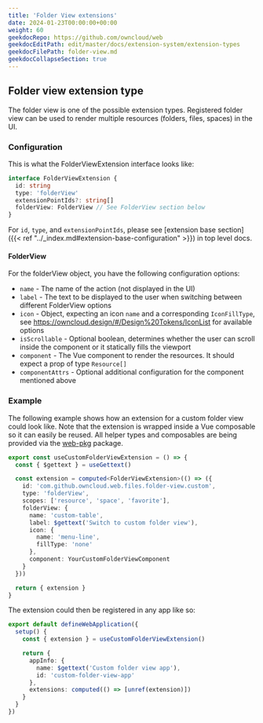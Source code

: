 ```yaml
---
title: 'Folder View extensions'
date: 2024-01-23T00:00:00+00:00
weight: 60
geekdocRepo: https://github.com/owncloud/web
geekdocEditPath: edit/master/docs/extension-system/extension-types
geekdocFilePath: folder-view.md
geekdocCollapseSection: true
---
```


## Folder view extension type

The folder view is one of the possible extension types. Registered folder view can be used to render multiple resources (folders, files, spaces) in the UI.

### Configuration

This is what the FolderViewExtension interface looks like:

```typescript
interface FolderViewExtension {
  id: string
  type: 'folderView'
  extensionPointIds?: string[]
  folderView: FolderView // See FolderView section below
}
```

For `id`, `type`, and `extensionPointIds`, please see [extension base section]({{< ref "../_index.md#extension-base-configuration" >}}) in top level docs.

#### FolderView

For the folderView object, you have the following configuration options:

- `name` - The name of the action (not displayed in the UI)
- `label` - The text to be displayed to the user when switching between different FolderView options
- `icon` - Object, expecting an icon `name` and a corresponding `IconFillType`, see https://owncloud.design/#/Design%20Tokens/IconList for available options
- `isScrollable` - Optional boolean, determines whether the user can scroll inside the component or it statically fills the viewport
- `component` - The Vue component to render the resources. It should expect a prop of type `Resource[]`
- `componentAttrs` - Optional additional configuration for the component mentioned above

### Example

The following example shows how an extension for a custom folder view could look like. Note that the extension is wrapped inside a Vue composable so it can easily be reused. All helper types and composables are being provided via the [web-pkg](https://github.com/owncloud/web/tree/master/packages/web-pkg) package.

```typescript
export const useCustomFolderViewExtension = () => {
  const { $gettext } = useGettext()

  const extension = computed<FolderViewExtension>(() => ({
    id: 'com.github.owncloud.web.files.folder-view.custom',
    type: 'folderView',
    scopes: ['resource', 'space', 'favorite'],
    folderView: {
      name: 'custom-table',
      label: $gettext('Switch to custom folder view'),
      icon: {
        name: 'menu-line',
        fillType: 'none'
      },
      component: YourCustomFolderViewComponent
    }
  }))

  return { extension }
}
```

The extension could then be registered in any app like so:

```typescript
export default defineWebApplication({
  setup() {
    const { extension } = useCustomFolderViewExtension()

    return {
      appInfo: {
        name: $gettext('Custom folder view app'),
        id: 'custom-folder-view-app'
      },
      extensions: computed(() => [unref(extension)])
    }
  }
})
```

